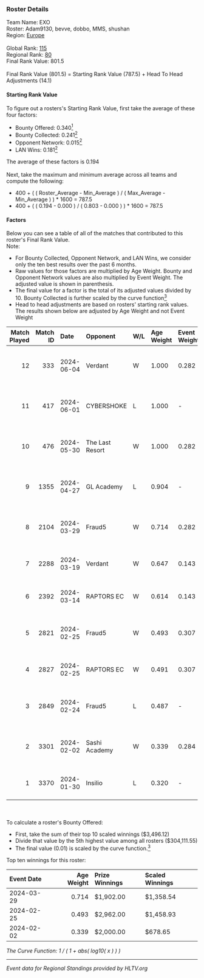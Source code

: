 ### Roster Details<br />
Team Name: EXO<br />
Roster: Adam9130, bevve, dobbo, MMS, shushan<br />
Region: [Europe]( ../standings_europe.md)<br />
<br />
Global Rank: [115](../standings_global.md)<br />
Regional Rank: [80]( ../standings_europe.md)<br />
Final Rank Value:  801.5<br />
<br />
Final Rank Value (801.5) = Starting Rank Value (787.5) + Head To Head Adjustments (14.1)<br />

#### Starting Rank Value<br />
To figure out a rosters's Starting Rank Value, first take the average of these four factors:<br />
- Bounty Offered: 0.340[<sup>1</sup>](#table2)
- Bounty Collected: 0.241[<sup>2</sup>](#table1)
- Opponent Network: 0.015[<sup>2</sup>](#table1)
- LAN Wins: 0.181[<sup>2</sup>](#table1)

The average of these factors is 0.194<br />
<br />
Next, take the maximum and minimum average across all teams and compute the following:<br />
- 400 + ( ( Roster_Average - Min_Average ) / ( Max_Average - Min_Average ) ) * 1600 = 787.5
- 400 + ( ( 0.194 - 0.000 ) / ( 0.803 - 0.000 ) ) * 1600 = 787.5


#### Factors<br />
Below you can see a table of all of the matches that contributed to this roster's Final Rank Value.<br />
Note:<br />

- For Bounty Collected, Opponent Network, and LAN Wins, we consider only the ten best results over the past 6 months.
- Raw values for those factors are multiplied by Age Weight. Bounty and Opponent Network values are also multiplied by Event Weight. The adjusted value is shown in parenthesis.
- The final value for a factor is the total of its adjusted values divided by 10. Bounty Collected is further scaled by the curve function[<sup>3</sup>](#curveFunction)
- Head to head adjustments are based on rosters' starting rank values. The results shown below are adjusted by Age Weight and not Event Weight
<span id="table1"></span><br />


| Match Played | Match ID | Date       | Opponent        | W/L | Age Weight | Event Weight | Bounty Collected | Opponent Network | LAN Wins  | H2H Adj. | Roster                                     |
| -: | -: | :- | :- | :- | :- | :- | :- | :- | :- | -: | :- |
|           12 |      333 | 2024-06-04 | Verdant         | W   | 1.000      | 0.282        | 0.014 (0.004)    | 0.261 (0.074)    | 0 (0.000) |    17.16 | Adam9130, bevve, dobbo, MMS, shushan       |
|           11 |      417 | 2024-06-01 | CYBERSHOKE      | L   | 1.000      | -            | -                | -                | -         |   -15.80 | Adam9130, bevve, dobbo, MMS, shushan       |
|           10 |      476 | 2024-05-30 | The Last Resort | W   | 1.000      | 0.282        | 0.000 (0.000)    | 0.000 (0.000)    | 0 (0.000) |     2.88 | Adam9130, bevve, dobbo, MMS, shushan       |
|            9 |     1355 | 2024-04-27 | GL Academy      | L   | 0.904      | -            | -                | -                | -         |   -15.02 | Adam9130, bevve, dobbo, MMS, shushan       |
|            8 |     2104 | 2024-03-29 | Fraud5          | W   | 0.714      | 0.282        | 0.004 (0.001)    | 0.111 (0.022)    | 1 (0.714) |     7.63 | Adam9130, bevve, dobbo, eraa, Thomas       |
|            7 |     2288 | 2024-03-19 | Verdant         | W   | 0.647      | 0.143        | 0.014 (0.001)    | 0.261 (0.024)    | 0 (0.000) |    11.49 | Adam9130, bevve, dobbo, eraa, RuStY        |
|            6 |     2392 | 2024-03-14 | RAPTORS EC      | W   | 0.614      | 0.143        | 0.001 (0.000)    | 0.058 (0.005)    | 0 (0.000) |     5.79 | BehinDx, Karrar, moz, Prime, wfn           |
|            5 |     2821 | 2024-02-25 | Fraud5          | W   | 0.493      | 0.307        | 0.004 (0.001)    | 0.111 (0.017)    | 1 (0.493) |     5.92 | Adam9130, bevve, dobbo, Extinct, smooya    |
|            4 |     2827 | 2024-02-25 | RAPTORS EC      | W   | 0.491      | 0.307        | 0.001 (0.000)    | 0.058 (0.009)    | 1 (0.491) |     4.94 | BehinDx, Karrar, moz, Prime, wfn           |
|            3 |     2849 | 2024-02-24 | Fraud5          | L   | 0.487      | -            | -                | -                | -         |    -9.61 | Rezst, shyyne, SLY, Tree60, yz0            |
|            2 |     3301 | 2024-02-02 | Sashi Academy   | W   | 0.339      | 0.284        | 0.001 (0.000)    | 0.000 (0.000)    | 0 (0.000) |     2.03 | Adam9130, AwaykeN, bevve, dobbo, Duplicate |
|            1 |     3370 | 2024-01-30 | Insilio         | L   | 0.320      | -            | -                | -                | -         |    -3.36 | faydett, FpSSS, Pipw, Polt, sugaR          |

<br />
<span id="table2"></span><br />
To calculate a roster's Bounty Offered:<br />

- First, take the sum of their top 10 scaled winnings ($3,496.12)
- Divide that value by the 5th highest value among all rosters ($304,111.55)
- The final value (0.01) is scaled by the curve function.[<sup>3</sup>](#curveFunction)

Top ten winnings for this roster:<br />

| Event Date | Age Weight | Prize Winnings | Scaled Winnings |
| :- | -: | :- | :- |
| 2024-03-29 |      0.714 | $1,902.00      | $1,358.54       |
| 2024-02-25 |      0.493 | $2,962.00      | $1,458.93       |
| 2024-02-02 |      0.339 | $2,000.00      | $678.65         |


<span id="curveFunction"></span>_The Curve Function: 1 / ( 1 + abs( log10( x ) ) )_<br />

---
_Event data for Regional Standings provided by HLTV.org_<br />
